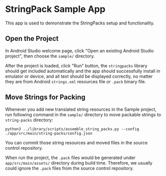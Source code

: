 # StringPack Sample App

This app is used to demonstrate the StringPacks setup and functionality.


## Open the Project
In Android Studio welcome page, click "Open an existing Android Studio project", then choose the `sample/` directory.

After the project is loaded, click "Run" button, the `stringpacks` library should get included automatically and the app should successfully install in emulator or device, and all text should be displayed correctly, no matter they are from Android `strings.xml` resources file or `.pack` binary file.


## Move Strings for Packing

Whenever you add new translated string resources in the Sample project, run following command in the `sample/` directory to move packable strings to `string-packs` directory:

```
python3 ../library/scripts/assemble_string_packs.py --config ./app/src/main/string-packs/config.json
```

You can commit those string resources and moved files in the source control repository.

When run the project, the `.pack` files would be generated under `app/src/main/assets/` directory during build time. Therefore, we usually could ignore the `.pack` files from the source control repository.
